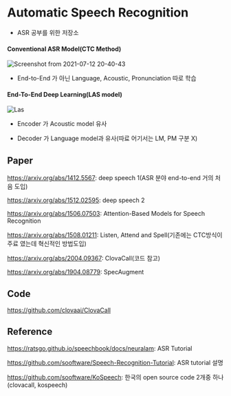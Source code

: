 # Automatic Speech Recognition
 - ASR 공부를 위한 저장소

#### Conventional ASR Model(CTC Method)

![Screenshot from 2021-07-12 20-40-43](https://user-images.githubusercontent.com/76771847/125281752-91a07400-e351-11eb-8b30-3c40b7d3ca94.png)

 - End-to-End 가 아닌 Language, Acoustic, Pronunciation 따로 학습

#### End-To-End Deep Learning(LAS model)

![Las](https://user-images.githubusercontent.com/76771847/125281954-cf9d9800-e351-11eb-899d-6dcd2f01418b.png)

 - Encoder 가 Acoustic model 유사
   
 - Decoder 가 Language model과 유사(따료 어기서는 LM, PM 구분 X)

## Paper

https://arxiv.org/abs/1412.5567: deep speech 1(ASR 분야 end-to-end 거의 처음 도입)

https://arxiv.org/abs/1512.02595: deep speech 2

https://arxiv.org/abs/1506.07503: Attention-Based Models for Speech Recognition

https://arxiv.org/abs/1508.01211: Listen, Attend and Spell(기존에는 CTC방식이 주료 였는데 혁신적인 방법도입)

https://arxiv.org/abs/2004.09367: ClovaCall(코드 참고)

https://arxiv.org/abs/1904.08779: SpecAugment



## Code
https://github.com/clovaai/ClovaCall

## Reference
https://ratsgo.github.io/speechbook/docs/neuralam: ASR Tutorial

https://github.com/sooftware/Speech-Recognition-Tutorial: ASR tutorial 설명

https://github.com/sooftware/KoSpeech: 한국의 open source code 2개중 하나
(clovacall, kospeech)



